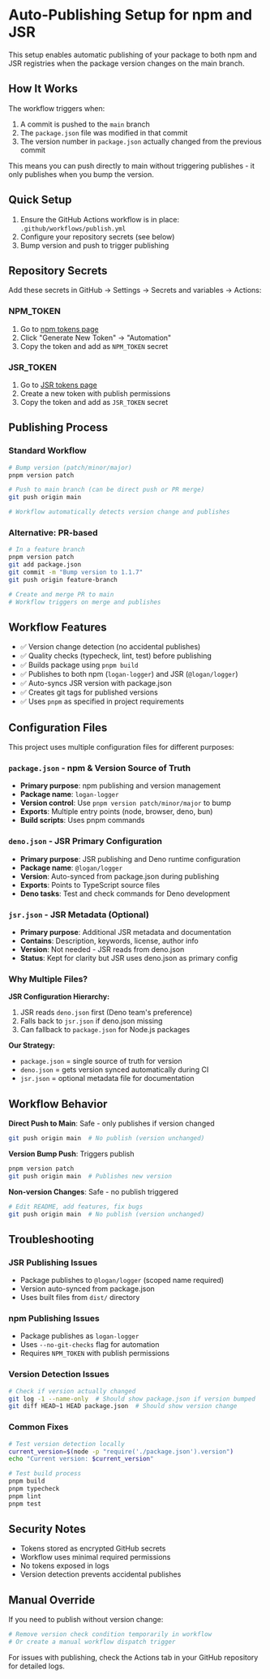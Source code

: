 # Auto-Publishing Setup for npm and JSR

This setup enables automatic publishing of your package to both npm and JSR registries when the package version changes on the main branch.

## How It Works

The workflow triggers when:
1. A commit is pushed to the `main` branch
2. The `package.json` file was modified in that commit
3. The version number in `package.json` actually changed from the previous commit

This means you can push directly to main without triggering publishes - it only publishes when you bump the version.

## Quick Setup

1. Ensure the GitHub Actions workflow is in place: `.github/workflows/publish.yml`
2. Configure your repository secrets (see below)
3. Bump version and push to trigger publishing

## Repository Secrets

Add these secrets in GitHub → Settings → Secrets and variables → Actions:

### NPM_TOKEN
1. Go to [npm tokens page](https://www.npmjs.com/settings/tokens)
2. Click "Generate New Token" → "Automation"
3. Copy the token and add as `NPM_TOKEN` secret

### JSR_TOKEN
1. Go to [JSR tokens page](https://jsr.io/account/tokens)
2. Create a new token with publish permissions
3. Copy the token and add as `JSR_TOKEN` secret

## Publishing Process

### Standard Workflow
```bash
# Bump version (patch/minor/major)
pnpm version patch

# Push to main branch (can be direct push or PR merge)
git push origin main

# Workflow automatically detects version change and publishes
```

### Alternative: PR-based
```bash
# In a feature branch
pnpm version patch
git add package.json
git commit -m "Bump version to 1.1.7"
git push origin feature-branch

# Create and merge PR to main
# Workflow triggers on merge and publishes
```

## Workflow Features

- ✅ Version change detection (no accidental publishes)
- ✅ Quality checks (typecheck, lint, test) before publishing
- ✅ Builds package using `pnpm build`
- ✅ Publishes to both npm (`logan-logger`) and JSR (`@logan/logger`)
- ✅ Auto-syncs JSR version with package.json
- ✅ Creates git tags for published versions
- ✅ Uses `pnpm` as specified in project requirements

## Configuration Files

This project uses multiple configuration files for different purposes:

### `package.json` - npm & Version Source of Truth
- **Primary purpose**: npm publishing and version management
- **Package name**: `logan-logger`
- **Version control**: Use `pnpm version patch/minor/major` to bump
- **Exports**: Multiple entry points (node, browser, deno, bun)
- **Build scripts**: Uses pnpm commands

### `deno.json` - JSR Primary Configuration
- **Primary purpose**: JSR publishing and Deno runtime configuration
- **Package name**: `@logan/logger`
- **Version**: Auto-synced from package.json during publishing
- **Exports**: Points to TypeScript source files
- **Deno tasks**: Test and check commands for Deno development

### `jsr.json` - JSR Metadata (Optional)
- **Primary purpose**: Additional JSR metadata and documentation
- **Contains**: Description, keywords, license, author info
- **Version**: Not needed - JSR reads from deno.json
- **Status**: Kept for clarity but JSR uses deno.json as primary config

### Why Multiple Files?

**JSR Configuration Hierarchy:**
1. JSR reads `deno.json` first (Deno team's preference)
2. Falls back to `jsr.json` if deno.json missing
3. Can fallback to `package.json` for Node.js packages

**Our Strategy:**
- `package.json` = single source of truth for version
- `deno.json` = gets version synced automatically during CI
- `jsr.json` = optional metadata file for documentation

## Workflow Behavior

**Direct Push to Main**: Safe - only publishes if version changed
```bash
git push origin main  # No publish (version unchanged)
```

**Version Bump Push**: Triggers publish
```bash
pnpm version patch
git push origin main  # Publishes new version
```

**Non-version Changes**: Safe - no publish triggered
```bash
# Edit README, add features, fix bugs
git push origin main  # No publish (version unchanged)
```

## Troubleshooting

### JSR Publishing Issues
- Package publishes to `@logan/logger` (scoped name required)
- Version auto-synced from package.json
- Uses built files from `dist/` directory

### npm Publishing Issues
- Package publishes as `logan-logger`
- Uses `--no-git-checks` flag for automation
- Requires `NPM_TOKEN` with publish permissions

### Version Detection Issues
```bash
# Check if version actually changed
git log -1 --name-only  # Should show package.json if version bumped
git diff HEAD~1 HEAD package.json  # Should show version change
```

### Common Fixes
```bash
# Test version detection locally
current_version=$(node -p "require('./package.json').version")
echo "Current version: $current_version"

# Test build process
pnpm build
pnpm typecheck
pnpm lint
pnpm test
```

## Security Notes

- Tokens stored as encrypted GitHub secrets
- Workflow uses minimal required permissions
- No tokens exposed in logs
- Version detection prevents accidental publishes

## Manual Override

If you need to publish without version change:
```bash
# Remove version check condition temporarily in workflow
# Or create a manual workflow dispatch trigger
```

For issues with publishing, check the Actions tab in your GitHub repository for detailed logs.